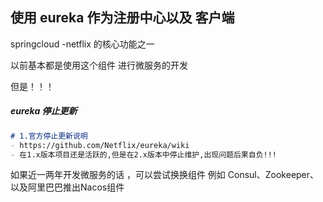 ## 使用 eureka 作为注册中心以及 客户端

springcloud -netflix 的核心功能之一

以前基本都是使用这个组件 进行微服务的开发

但是！！！

##### eureka 停止更新
```markdown
# 1.官方停止更新说明
- https://github.com/Netflix/eureka/wiki
- 在1.x版本项目还是活跃的,但是在2.x版本中停止维护,出现问题后果自负!!!
```

如果近一两年开发微服务的话 ，可以尝试换换组件 例如 Consul、Zookeeper、以及阿里巴巴推出Nacos组件
